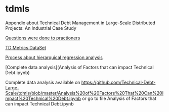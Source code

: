 # tdmls
Appendix about Technical Debt Management in Large-Scale Distributed Projects: An Industrial Case Study

[Questions were done to practioners](Questions.md) 

[TD Metrics DataSet](mytdmetrics.md)

[Process about hierarquical regression analysis](Process.md)

[Complete data analysis](Analysis of Factors that can impact Technical Debt.ipynb)

Complete data analysis available on https://github.com/Technical-Debt-Large-Scale/tdmls/blob/master/Analysis%20of%20Factors%20That%20Can%20Impact%20Technical%20Debt.ipynb or go to file Analysis of Factors that can impact Technical Debt.ipynb
